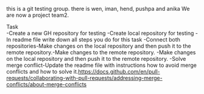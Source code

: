 this is a git testing group. there is wen, iman, hend, pushpa and anika
We are now a project team2.

Task  
-Create a new GH repository for testing
-Create local repository for testing
-In readme file write down all steps you do for this task
-Connect both repositories-Make changes on the local repository and then push it to the remote repository.-Make changes to the remote repository.
-Make changes on the local repository and then push it to the remote repository.
-Solve merge conflict-Update the readme file with instructions how to avoid merge conflicts and how to solve it.https://docs.github.com/en/pull-requests/collaborating-with-pull-requests/addressing-merge-conflicts/about-merge-conflicts
